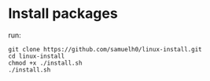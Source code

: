 # Install packages
run: <br />
```
git clone https://github.com/samuelh0/linux-install.git
cd linux-install
chmod +x ./install.sh
./install.sh
```

